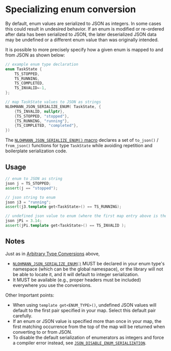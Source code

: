 # Specializing enum conversion

By default, enum values are serialized to JSON as integers. In some cases this could result in undesired behavior. If an
enum is modified or re-ordered after data has been serialized to JSON, the later deserialized JSON data may be
undefined or a different enum value than was originally intended.

It is possible to more precisely specify how a given enum is mapped to and from JSON as shown below:

```cpp
// example enum type declaration
enum TaskState {
    TS_STOPPED,
    TS_RUNNING,
    TS_COMPLETED,
    TS_INVALID=-1,
};

// map TaskState values to JSON as strings
NLOHMANN_JSON_SERIALIZE_ENUM( TaskState, {
    {TS_INVALID, nullptr},
    {TS_STOPPED, "stopped"},
    {TS_RUNNING, "running"},
    {TS_COMPLETED, "completed"},
})
```

The [`NLOHMANN_JSON_SERIALIZE_ENUM()` macro](../api/macros/nlohmann_json_serialize_enum.md) declares a set of
`to_json()` / `from_json()` functions for type `TaskState` while avoiding repetition and boilerplate serialization code.

## Usage

```cpp
// enum to JSON as string
json j = TS_STOPPED;
assert(j == "stopped");

// json string to enum
json j3 = "running";
assert(j3.template get<TaskState>() == TS_RUNNING);

// undefined json value to enum (where the first map entry above is the default)
json jPi = 3.14;
assert(jPi.template get<TaskState>() == TS_INVALID );
```

## Notes

Just as in [Arbitrary Type Conversions](arbitrary_types.md) above,

- [`NLOHMANN_JSON_SERIALIZE_ENUM()`](../api/macros/nlohmann_json_serialize_enum.md) MUST be declared in your enum type's
  namespace (which can be the global namespace), or the library will not be able to locate it, and it will default to
  integer serialization.
- It MUST be available (e.g., proper headers must be included) everywhere you use the conversions.

Other Important points:

- When using `template get<ENUM_TYPE>()`, undefined JSON values will default to the first pair specified in your map. Select this
  default pair carefully.
- If an enum or JSON value is specified more than once in your map, the first matching occurrence from the top of the
  map will be returned when converting to or from JSON.
- To disable the default serialization of enumerators as integers and force a compiler error instead, see [`JSON_DISABLE_ENUM_SERIALIZATION`](../api/macros/json_disable_enum_serialization.md).
